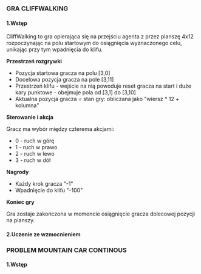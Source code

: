 ### GRA CLIFFWALKING

#### **1.Wstęp**
CliffWalking to gra opierająca się na przejściu agenta z przez planszę 4x12 rozpoczynając na
polu startowym do osiągnięcia wyznaczonego celu, unikając przy tym wpadnięcia do klifu.

**Przestrzeń rozgrywki**

- Pozycja startowa gracza na  polu [3,0]
- Docelowa pozycja gracza na pole [3,11]
- Przestrzeń klifu - wejście na nią powoduje reset gracza na start i duże kary punktowe - obejmuje pola od [3,1] do [3,10]
- Aktualna pozycja gracza = stan gry: obliczana jako "wiersz * 12 + kolumna"

**Sterowanie i akcja**

Gracz ma wybór między czterema akcjami:

- 0 - ruch w górę
- 1 - ruch w prawo
- 2 - ruch  w lewo 
- 3 - ruch w dół

**Nagrody**

- Każdy krok gracza "-1"
- Wpadnięcie do klifu "-100"

**Koniec gry**

Gra zostaje zakończona w momencie osiągnięcie gracza dolecowej pozycji na planszy.

#### **2.Uczenie ze wzmocnieniem**





### PROBLEM MOUNTAIN CAR CONTINOUS

#### **1.Wstęp**
